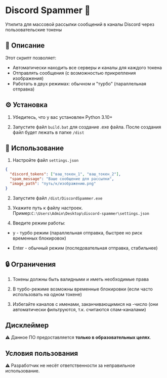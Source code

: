 # Discord Spammer 🚀

Утилита для массовой рассылки сообщений в каналы Discord через пользовательские токены

## 📝 Описание

Этот скрипт позволяет:

- Автоматически находить все серверы и каналы для каждого токена
- Отправлять сообщения (с возможностью прикрепления изображения)
- Работать в двух режимах: обычном и "турбо" (параллельная отправка)

## ⚙️ Установка

1. Убедитесь, что у вас установлен Python 3.10+

2. Запустите файл `build.bat` для создание .exe файла. После создания файл будет лежать в папке `/dist`


## 🚀 Использование

1. Настройте файл `settings.json`

```json
{
  "discord_tokens": ["ваш_токен_1", "ваш_токен_2"],
  "spam_message": "Ваше сообщение для рассылки",
  "image_path": "путь/к/изображению.png"
}
```

2. Запустите файл `/dist/DiscordSpammer.exe`

3. Укажите путь к файлу настроек. Пример:`C:\Users\Admin\Desktop\discord-spammer\settings.json`

4. Введите режим работы:

- y - турбо режим (параллельная отправка, быстрее но риск временных блокировок)

- Enter - обычный режим (последовательная отправка, стабильнее)

## 🔒 Ограничения

1. Токены должны быть валидными и иметь необходимые права

2. В турбо-режиме возможны временные блокировки (если часто использовать на одном токене)

3. Избегайте каналов с именами, заканчивающимися на -число (они автоматически фильтруются, т.к. считаются спам-каналами)

## Дисклеймер

⚠️ Данное ПО предоставляется **только в образовательных целях**.

## Условия пользования

⚠️ Разработчик не несёт ответственности за неправильное использование.
